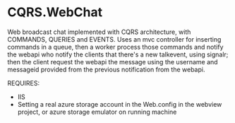 CQRS.WebChat
=========================

Web broadcast chat implemented with CQRS architecture, with COMMANDS, QUERIES and EVENTS. Uses an mvc controller for inserting commands in a queue, then a worker process those commands and notify the webapi who notify the clients that there's a new talkevent, using signalr; then the client request the webapi the message using the username and messageid provided from the previous notification from the webapi.

REQUIRES:
- IIS
- Setting a real azure storage account in the Web.config in the webview project, or azure storage emulator on running machine
